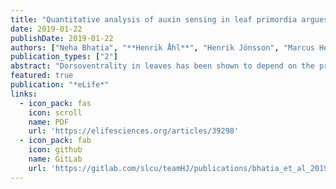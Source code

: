 ```yaml
---
title: "Quantitative analysis of auxin sensing in leaf primordia argues against proposed role in regulating leaf dorsoventrality"
date: 2019-01-22
publishDate: 2019-01-22
authors: ["Neha Bhatia", "**Henrik Åhl**", "Henrik Jönsson", "Marcus Heisler"]
publication_types: ["2"]
abstract: "Dorsoventrality in leaves has been shown to depend on the pre-patterned expression of KANADI and HD-ZIPIII genes within the plant shoot apical meristem (SAM). However, it has also been proposed that asymmetric auxin levels within initiating leaves help establish leaf polarity, based in part on observations of the DII auxin sensor. By analyzing and quantifying the expression of the R2D2 auxin sensor, we find that there is no obvious asymmetry in auxin levels during Arabidopsis leaf development. We further show that the mDII control sensor also exhibits an asymmetry in expression in developing leaf primordia early on, while it becomes more symmetric at a later developmental stage as reported previously. Together with other recent findings, our results argue against the importance of auxin asymmetry in establishing leaf polarity."
featured: true
publication: "*eLife*"
links:
  - icon_pack: fas
    icon: scroll
    name: PDF
    url: 'https://elifesciences.org/articles/39298'
  - icon_pack: fab
    icon: github
    name: GitLab
    url: 'https://gitlab.com/slcu/teamHJ/publications/bhatia_et_al_2019'
---
```

                                                                                                 

